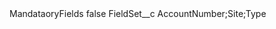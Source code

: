 <?xml version="1.0" encoding="UTF-8"?>
<CustomMetadata xmlns="http://soap.sforce.com/2006/04/metadata" xmlns:xsi="http://www.w3.org/2001/XMLSchema-instance" xmlns:xsd="http://www.w3.org/2001/XMLSchema">
    <label>MandataoryFields</label>
    <protected>false</protected>
    <values>
        <field>FieldSet__c</field>
        <value xsi:type="xsd:string">AccountNumber;Site;Type</value>
    </values>
</CustomMetadata>
